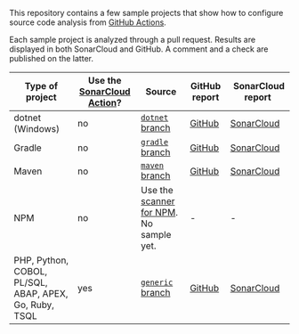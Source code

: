 This repository contains a few sample projects that show how to configure source code analysis from [GitHub Actions](https://developer.github.com/actions/).

Each sample project is analyzed through a pull request. Results are displayed in both SonarCloud and GitHub. A comment and a check are published on the latter.

| Type of project | Use the [SonarCloud Action](https://github.com/sonarsource/sonarcloud-github-action)? | Source | GitHub report | SonarCloud report |
| -- | -- | -- | -- |-- |
| dotnet (Windows) | no | [`dotnet` branch](https://github.com/sonarsource/sonarcloud-github-action-samples/tree/dotnet) | [GitHub](https://github.com/SonarSource/sonarcloud-github-action-samples/pull/4) | [SonarCloud](https://sonarcloud.io/dashboard?id=SonarSource_sonarcloud-github-action-samples&pullRequest=4) |
| Gradle | no | [`gradle` branch](https://github.com/sonarsource/sonarcloud-github-action-samples/tree/gradle) | [GitHub](https://github.com/SonarSource/sonarcloud-github-action-samples/pull/3) | [SonarCloud](https://sonarcloud.io/dashboard?id=SonarSource_sonarcloud-github-action-samples&pullRequest=3) |
| Maven | no | [`maven` branch](https://github.com/sonarsource/sonarcloud-github-action-samples/tree/maven) | [GitHub](https://github.com/SonarSource/sonarcloud-github-action-samples/pull/1) | [SonarCloud](https://sonarcloud.io/dashboard?id=SonarSource_sonarcloud-github-action-samples&pullRequest=1) |
| NPM | no | Use the [scanner for NPM](https://github.com/bellingard/sonar-scanner-npm). No sample yet. | - | - |
| PHP, Python, COBOL, PL/SQL, ABAP, APEX, Go, Ruby, TSQL | yes | [`generic` branch](https://github.com/sonarsource/sonarcloud-github-action-samples/tree/generic) | [GitHub](https://github.com/SonarSource/sonarcloud-github-action-samples/pull/2) | [SonarCloud](https://sonarcloud.io/dashboard?id=SonarSource_sonarcloud-github-action-samples&pullRequest=2) |  
